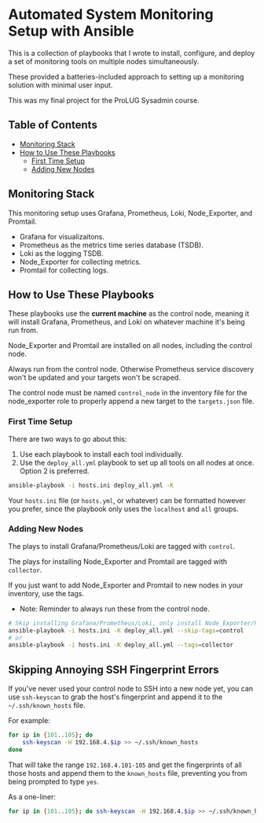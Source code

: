 # Automated System Monitoring Setup with Ansible

This is a collection of playbooks that I wrote to install, configure, and deploy a
set of monitoring tools on multiple nodes simultaneously.  

These provided a batteries-included approach to setting up a monitoring solution with
minimal user input.  

This was my final project for the ProLUG Sysadmin course.  

## Table of Contents
* [Monitoring Stack](#monitoring-stack) 
* [How to Use These Playbooks](#how-to-use-these-playbooks) 
    * [First Time Setup](#first-time-setup) 
    * [Adding New Nodes](#adding-new-nodes) 

## Monitoring Stack

This monitoring setup uses Grafana, Prometheus, Loki, Node_Exporter, and Promtail.  
* Grafana for visualizaitons.  
* Prometheus as the metrics time series database (TSDB). 
* Loki as the logging TSDB.
* Node_Exporter for collecting metrics.  
* Promtail for collecting logs.  



## How to Use These Playbooks
These playbooks use the **current machine** as the control node, meaning it will 
install Grafana, Prometheus, and Loki on whatever machine it's being run from.  

Node_Exporter and Promtail are installed on all nodes, including the control node.  

Always run from the control node. Otherwise Prometheus service discovery won't be updated and your targets won't be scraped. 

The control node must be named `control_node` in the inventory file for the node_exporter role
to properly append a new target to the `targets.json` file.  


### First Time Setup
There are two ways to go about this:
1. Use each playbook to install each tool individually.  
2. Use the `deploy_all.yml` playbook to set up all tools on all nodes at once.  
Option 2 is preferred.  

```bash
ansible-playbook -i hosts.ini deploy_all.yml -K 
```
Your `hosts.ini` file (or `hosts.yml`, or whatever) can be formatted however you
prefer, since the playbook only uses the `localhost` and `all` groups.  

### Adding New Nodes
The plays to install Grafana/Prometheus/Loki are tagged with `control`.  

The plays for installing Node_Exporter and Promtail are tagged with `collector`.  


If you just want to add Node_Exporter and Promtail to new nodes in your inventory, use the tags.  
* Note: Reminder to always run these from the control node. 
```bash
# Skip installing Grafana/Prometheus/Loki, only install Node_Exporter/Promtail
ansible-playbook -i hosts.ini -K deploy_all.yml --skip-tags=control
# or
ansible-playbook -i hosts.ini -K deploy_all.yml --tags=collector
```


## Skipping Annoying SSH Fingerprint Errors

If you've never used your control node to SSH into a new node yet, you can use
`ssh-keyscan` to grab the host's fingerprint and append it to the
`~/.ssh/known_hosts` file.  

For example:
```bash
for ip in {101..105}; do
    ssh-keyscan -H 192.168.4.$ip >> ~/.ssh/known_hosts
done
```
That will take the range `192.168.4.101-105` and get the fingerprints of all those
hosts and append them to the `known_hosts` file, preventing you from being prompted
to type `yes`.   

As a one-liner:
```bash
for ip in {101..105}; do ssh-keyscan -H 192.168.4.$ip >> ~/.ssh/known_hosts; done
```








